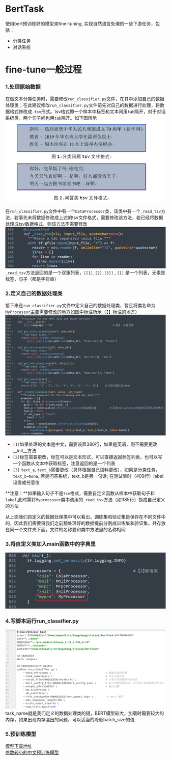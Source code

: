 # BertTask
使用bert预训练好的模型来fine-tuning, 实现自然语言处理的一些下游任务，包括：<br>
* 分类任务
* 对话系统
# fine-tune一般过程
### 1.处理原始数据
在做文本分类任务时，需要修改`run_classifier.py`文件，在其中添加自己的数据处理类；在此建议修改`run_classifier.py`文件前先对自己的数据进行处理，将数据格式修改成`.tsv`形式。tsv格式即一个样本中标签和文本间用`tab`隔开，对于对话系统类，两个句子间也用`tab`隔开。如下图所示<br>
![](https://github.com/orangerfun/BertTask/raw/master/tsv.png)

在`run_classifier.py`文件中有一个`DataProcessor`类，该类中有一个`_read_tsv`方法，若事先未将数据修改成上述的tsv文件格式，需要修改该方法，若已经将数据处理成tsv数据格式，则该方法不需要修改<br>
![](https://github.com/orangerfun/BertTask/raw/master/readtsv.png)
`_read_tsv`方法返回的是一个双重列表，`[[1],[2],[3]]` , `[1]` 是一个列表，元素是标签，句子（都是字符串）<br>
### 2.定义自己的数据处理类
接下来在`run_classifier.py`文件中定义自己的数据处理类，暂且将类名命为`MyProcessor`主要需要修改的地方如图中标注所示（【】标注的地方）<br>
![](https://github.com/orangerfun/BertTask/raw/master/myproce.png)

* `[1]`如果处理的文本是中文，需要设置380行，如果是英语，则不需要更改__init__方法<br>
* `[2]`标签需要更改，标签可以是文本形式，可以直接返回标签列表，也可以写一个函数从文本中获取标签，注意返回的是一个列表<br>
* `[3]` `text_a`, `text_b`需要更改（具体根据自己语料更改），如果是分类任务，`text_b=None`, 若是问答系统，text_b是另一句话; 在测试集时（409行）label设置成任意值<br>

**注意：**如果输入句子不是`tsv`格式，需要自定义函数从样本中获取句子和`label`,此时需将`Myprocessor`类中调用的`_read_tsv`方法（如385行）换成自己定义的方法<br>

从上面我们自定义的数据处理类中可以看出，训练集和验证集是保存在不同文件中的，因此我们需要将我们之前预处理好的数据提前分割成训练集和验证集，并存放在同一个文件夹下面，文件的名称要和类中方法里的名称相同

### 3.将自定义类加入main函数中的字典里
![](https://github.com/orangerfun/BertTask/raw/master/main.png)

### 4.写脚本运行run_classifier.py
![](https://github.com/orangerfun/BertTask/raw/master/script.png)
task_name就是我们定义的数据处理类的键，BERT模型较大，加载时需要较大的内存，如果出现内存溢出的问题，可以适当的降低batch_size的值

### 5.预训练模型
[模型下载地址](https://github.com/googleresearch/bert/blob/master/multilingual.md)<br>
[参数较小的中文预训练模型](https://storage.googleapis.com/bert_models/2018_11_03/chinese_L-12_H-768_A-12.zip)







